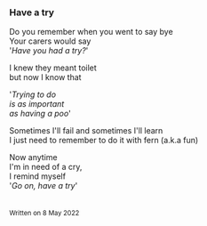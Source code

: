 ### Have a try

Do you remember when you went to say bye\
Your carers would say\
'_Have you had a try?_'

I knew they meant toilet\
but now I know that

'_Trying to do\
is as important\
as having a poo_'

Sometimes I'll fail and sometimes I'll learn\
I just need to remember to do it with fern (a.k.a fun)

Now anytime\
I'm in need of a cry,\
I remind myself\
'_Go on, have a try_'\
&nbsp;  
&nbsp;  
<sub>Written on 8 May 2022</sub>
